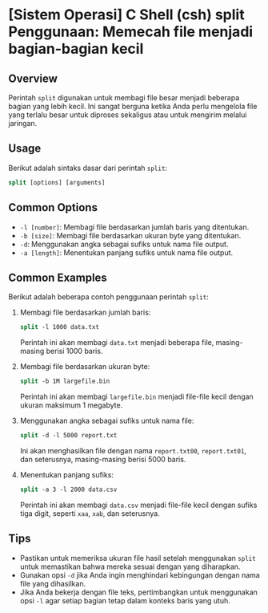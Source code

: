 # [Sistem Operasi] C Shell (csh) split Penggunaan: Memecah file menjadi bagian-bagian kecil

## Overview
Perintah `split` digunakan untuk membagi file besar menjadi beberapa bagian yang lebih kecil. Ini sangat berguna ketika Anda perlu mengelola file yang terlalu besar untuk diproses sekaligus atau untuk mengirim melalui jaringan.

## Usage
Berikut adalah sintaks dasar dari perintah `split`:

```csh
split [options] [arguments]
```

## Common Options
- `-l [number]`: Membagi file berdasarkan jumlah baris yang ditentukan.
- `-b [size]`: Membagi file berdasarkan ukuran byte yang ditentukan.
- `-d`: Menggunakan angka sebagai sufiks untuk nama file output.
- `-a [length]`: Menentukan panjang sufiks untuk nama file output.

## Common Examples
Berikut adalah beberapa contoh penggunaan perintah `split`:

1. Membagi file berdasarkan jumlah baris:
   ```csh
   split -l 1000 data.txt
   ```
   Perintah ini akan membagi `data.txt` menjadi beberapa file, masing-masing berisi 1000 baris.

2. Membagi file berdasarkan ukuran byte:
   ```csh
   split -b 1M largefile.bin
   ```
   Perintah ini akan membagi `largefile.bin` menjadi file-file kecil dengan ukuran maksimum 1 megabyte.

3. Menggunakan angka sebagai sufiks untuk nama file:
   ```csh
   split -d -l 5000 report.txt
   ```
   Ini akan menghasilkan file dengan nama `report.txt00`, `report.txt01`, dan seterusnya, masing-masing berisi 5000 baris.

4. Menentukan panjang sufiks:
   ```csh
   split -a 3 -l 2000 data.csv
   ```
   Perintah ini akan membagi `data.csv` menjadi file-file kecil dengan sufiks tiga digit, seperti `xaa`, `xab`, dan seterusnya.

## Tips
- Pastikan untuk memeriksa ukuran file hasil setelah menggunakan `split` untuk memastikan bahwa mereka sesuai dengan yang diharapkan.
- Gunakan opsi `-d` jika Anda ingin menghindari kebingungan dengan nama file yang dihasilkan.
- Jika Anda bekerja dengan file teks, pertimbangkan untuk menggunakan opsi `-l` agar setiap bagian tetap dalam konteks baris yang utuh.